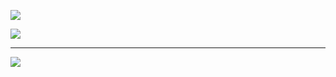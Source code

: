 ![](https://quotes-github-readme.vercel.app/api?type=horizontal&theme=radical)

![](https://github-readme-stats.vercel.app/api?username=Penggeor&theme=nord&hide_border=false&include_all_commits=true&count_private=true)

---
[![](https://visitcount.itsvg.in/api?id=Penggeor&icon=0&color=0)](https://visitcount.itsvg.in)

<!-- Proudly created with GPRM ( https://gprm.itsvg.in ) -->
